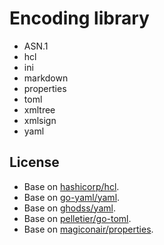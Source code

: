 # Encoding library
  - ASN.1
  - hcl
  - ini
  - markdown
  - properties
  - toml
  - xmltree
  - xmlsign
  - yaml

## License
  - Base on [hashicorp/hcl](https://github.com/hashicorp/hcl).
  - Base on [go-yaml/yaml](https://github.com/go-yaml/yaml).
  - Base on [ghodss/yaml](https://github.com/ghodss/yaml).
  - Base on [pelletier/go-toml](https://github.com/pelletier/go-toml).
  - Base on [magiconair/properties](https://github.com/magiconair/properties).